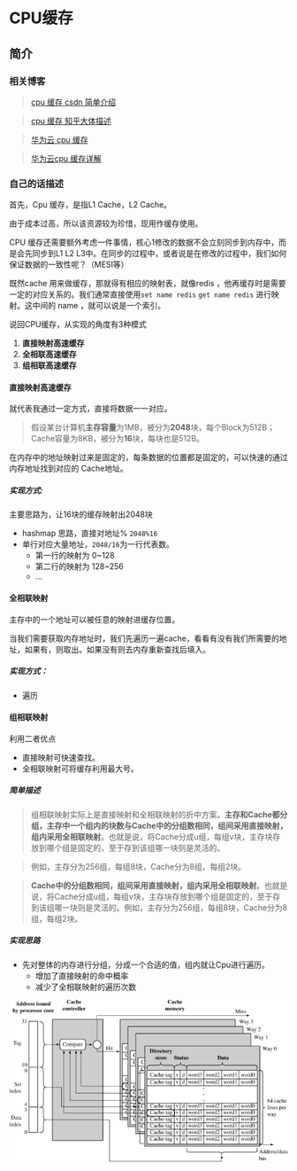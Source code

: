# CPU缓存

## 简介

### 相关博客

> [cpu 缓存 csdn 简单介绍](https://blog.csdn.net/dongyanxia1000/article/details/53392315)

> [cpu 缓存 知乎大体描述](https://zhuanlan.zhihu.com/p/37749443)

> [华为云 cpu 缓存 ](https://www.huaweicloud.com/zhishi/arc-9558555.html)

> [华为云cpu 缓存详解](https://www.huaweicloud.com/articles/153d815452a348f8da988d6dca37b9a2.html)

### 自己的话描述

首先，Cpu 缓存，是指L1 Cache，L2 Cache。

由于成本过高，所以该资源较为珍惜，现用作缓存使用。

CPU 缓存还需要额外考虑一件事情，核心1修改的数据不会立刻同步到内存中，而是会先同步到L1 L2 L3中。在同步的过程中，或者说是在修改的过程中，我们如何保证数据的一致性呢？（MESI等）



既然cache 用来做缓存，那就得有相应的映射表，就像redis ，他再缓存时是需要一定的对应关系的。我们通常直接使用`set name redis` `get name redis` 进行映射。这中间的 name ，就可以说是一个索引。



说回CPU缓存，从实现的角度有3种模式

1. **直接映射高速缓存**
2. **全相联高速缓存**
3. **组相联高速缓存**



#### 直接映射高速缓存

就代表我通过一定方式，直接将数据一一对应。



> 假设某台计算机**主存容量**为1MB，被分为**2048**块，每个Block为512B；Cache容量为8KB，被分为**16**块，每块也是512B。



在内存中的地址映射过来是固定的，每条数据的位置都是固定的，可以快速的通过内存地址找到对应的 Cache地址。



##### 实现方式:

主要思路为，让16块的缓存映射出2048块

- hashmap 思路，直接对地址% `2048%16`
- 单行对应大量地址，`2048/16`为一行代表数。
  - 第一行的映射为 0~128
  - 第二行的映射为 128~256
  - ...



#### 全相联映射

主存中的一个地址可以被任意的映射进缓存位置。



当我们需要获取内存地址时，我们先遍历一遍cache，看看有没有我们所需要的地址，如果有，则取出。如果没有则去内存重新查找后填入。



##### 实现方式：

- 遍历



#### 组相联映射

利用二者优点

- 直接映射可快速查找。
- 全相联映射可将缓存利用最大号。

##### 简单描述

>  组相联映射实际上是直接映射和全相联映射的折中方案。**主存和Cache都分组，主存中一个组内的块数与Cache中的分组数相同，组间采用直接映射，组内采用全相联映射**。也就是说，将Cache分成u组，每组v块，主存块存放到哪个组是固定的，至于存到该组哪一块则是灵活的。

> 例如，主存分为256组，每组8块，Cache分为8组，每组2块。

>  **Cache中的分组数相同，组间采用直接映射，组内采用全相联映射**。也就是说，将Cache分成u组，每组v块，主存块存放到哪个组是固定的，至于存到该组哪一块则是灵活的。例如，主存分为256组，每组8块，Cache分为8组，每组2块。

##### 实现思路

- 先对整体的内存进行分组，分成一个合适的值，组内就让Cpu进行遍历。
  - 增加了直接映射的命中概率
  - 减少了全相联映射的遍历次数

![Cache直接映射、组相连映射以及全相连映射（转载）7](缓存.assets/490550cf4c2945a2aa49b87f3052ac371603441956721)

